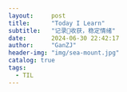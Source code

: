 ```yaml
---
layout:     post
title:      "Today I Learn"
subtitle:   "记录📝收获，稳定情绪"
date:       2024-06-30 22:42:17
author:     "GanZJ"
header-img: "img/sea-mount.jpg"
catalog: true
tags:
  - TIL
---
```


